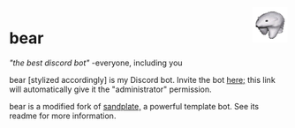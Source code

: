 <img align="right" src="assets/bear_static_small.png">

# bear

*"the best discord bot"* -everyone, including you

bear [stylized accordingly] is my Discord bot. Invite the bot [here;](https://discord.com/oauth2/authorize?client_id=435224030459723776&scope=bot&permissions=8) this link will automatically give it the "administrator" permission.

bear is a modified fork of [sandplate,](https://github.com/06000208/sandplate) a powerful template bot. See its readme for more information.
